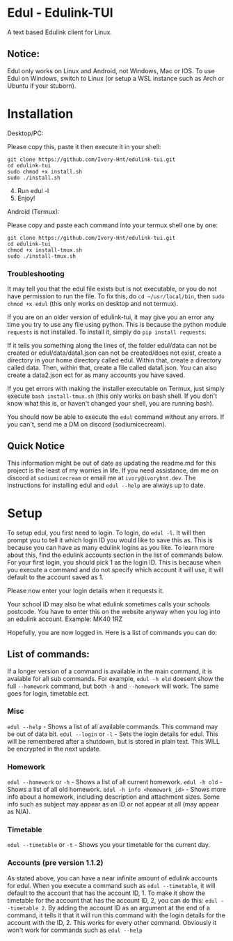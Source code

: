 # Edul - Edulink-TUI 
A text based Edulink client for Linux.

## Notice: 
Edul only works on Linux and Android, not Windows, Mac or IOS. To use Edul on Windows, switch to Linux (or setup a WSL instance such as Arch or Ubuntu if your stuborn).

# Installation

Desktop/PC:

Please copy this, paste it then execute it in your shell:

```
git clone https://github.com/Ivory-Hnt/edulink-tui.git
cd edulink-tui
sudo chmod +x install.sh
sudo ./install.sh
```

4. Run edul -l
5. Enjoy!

Android (Termux):

Please copy and paste each command into your termux shell one by one:

```
git clone https://github.com/Ivory-Hnt/edulink-tui.git
cd edulink-tui
chmod +x install-tmux.sh
sudo ./install-tmux.sh
```

### Troubleshooting

It may tell you that the edul file exists but is not executable, or you do not have permission to run the file. To fix this, do `cd ~/usr/local/bin`, then `sudo chmod +x edul` (this only works on desktop and not termux).

If you are on an older version of edulink-tui, it may give you an error any time you try to use any file using python. This is because the python module `requests` is not installed. To install it, simply do `pip install requests`.

If it tells you something along the lines of, the folder edul/data can not be created or edul/data/data1.json can not be created/does not exist, create a directory in your home directory called edul. Within that, create a directory called data. Then, within that, create a file called data1.json. You can also create a data2.json ect for as many accounts you have saved.

If you get errors with making the installer executable on Termux, just simply execute `bash install-tmux.sh` (this only works on bash shell. If you don't know what this is, or haven't changed your shell, you are running bash).

You should now be able to execute the `edul` command without any errors. If you can't, send me a DM on discord (sodiumicecream).

## Quick Notice

This information might be out of date as updating the readme.md for this project is the least of my worries in life. If you need assistance, dm me on discord at `sodiumicecream` or email me at `ivory@ivoryhnt.dev`. The instructions for installing edul and `edul --help` are always up to date.

# Setup

To setup edul, you first need to login. To login, do `edul -l`. It will then prompt you to tell it which login ID you would like to save this as. This is because you can have as many edulink logins as you like. To learn more about this, find the edulink accounts section in the list of commands below.
For your first login, you should pick 1 as the login ID. This is because when you execute a command and do not specify which account it will use, it will default to the account saved as 1. 

Please now enter your login details when it requests it.

Your school ID may also be what edulink sometimes calls your schools postcode. You have to enter this on the website anyway when you log into an edulink account. Example: MK40 1RZ

Hopefully, you are now logged in. Here is a list of commands you can do:


## List of commands:

If a longer version of a command is available in the main command, it is avaiable for all sub commands. For example, `edul -h old` doesent show the full `--homework` command, but both `-h` and `--homework` will work. The same goes for login, timetable ect.

### Misc

`edul --help` -  Shows a list of all available commands. This command may be out of data bit.
`edul --login` or `-l`  -  Sets the login details for edul. This will be remembered after a shutdown, but is stored in plain text. This WILL be encrypted in the next update.

### Homework

`edul --homework` or `-h`  -  Shows a list of all current homework.
`edul -h old`  -  Shows a list of all old homework.
`edul -h info <homework_id>`  -  Shows more info about a homework, including description and attachment sizes. Some info such as subject may appear as an ID or not appear at all (may appear as N/A).

### Timetable

`edul --timetable` or `-t`  -  Shows you your timetable for the current day.

### Accounts (pre version 1.1.2)

As stated above, you can have a near infinite amount of edulink accounts for edul. When you execute a command such as `edul --timetable`, it will default to the account that has the account ID, 1. To make it show the timetable for the account that has the account ID, 2, you can do this: `edul --timetable 2`. By adding the account ID as an argument at the end of a command, it tells it that it will run this command with the login details for the account with the ID, 2. This works for every other command. Obviously it won't work for commands such as `edul --help`







